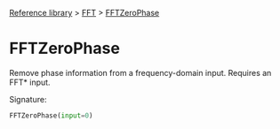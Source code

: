 [Reference library](../index.md) > [FFT](index.md) > [FFTZeroPhase](fftzerophase.md)

# FFTZeroPhase

Remove phase information from a frequency-domain input. Requires an FFT* input.

Signature:
```python
FFTZeroPhase(input=0)
```
